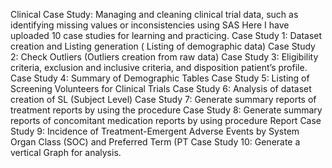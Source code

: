 Clinical Case Study: Managing and cleaning clinical trial data, such as identifying missing values or inconsistencies using SAS
Here I have uploaded 10 case studies for learning and practicing. 
  Case Study 1: Dataset creation and Listing generation ( Listing of demographic data)
  Case Study 2: Check Outliers (Outliers creation from raw data)
  Case Study 3: Eligibility criteria, exclusion and inclusive  criteria, and  disposition patient’s profile.
  Case Study 4: Summary of Demographic Tables
  Case Study 5: Listing of Screening Volunteers for Clinical Trials
  Case Study 6: Analysis of dataset creation of SL (Subject Level)
  Case Study 7: Generate summary reports of treatment reports by using the procedure 
  Case Study 8: Generate summary reports of concomitant medication reports by using procedure Report
  Case Study 9: Incidence of Treatment-Emergent Adverse Events by System Organ  Class (SOC) and Preferred Term (PT
  Case Study 10: Generate a vertical Graph for analysis.
